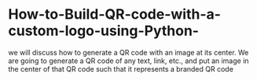 # How-to-Build-QR-code-with-a-custom-logo-using-Python-
 we will discuss how to generate a QR code with an image at its center. We are going to generate a QR code of any text, link, etc., and put an image in the center of that QR code such that it represents a branded QR code
